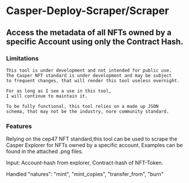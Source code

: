 # Casper-Deploy-Scraper/Scraper
## Access the metadata of all NFTs owned by a specific Account using only the Contract Hash.

### Limitations
```
This tool is under development and not intended for public use.
The Casper NFT standard is under development and may be subject
to frequent changes, that will render this tool useless overnight.

For as long as I see a use in this tool,
I will continue to maintain it.

To be fully functional, this tool relies on a made up JSON
schema, that may not be the industry, nore community standard.

```
### Features

Relying on the cep47 NFT standard,this tool can be used to
scrape the Casper Explorer for NFTs owned by a specific account.
Examples can be found in the attached .png files.

Input: Account-hash from explorer, Contract-hash of NFT-Token.

Handled "natures": "mint", "mint_copies", "transfer_from", "burn"
